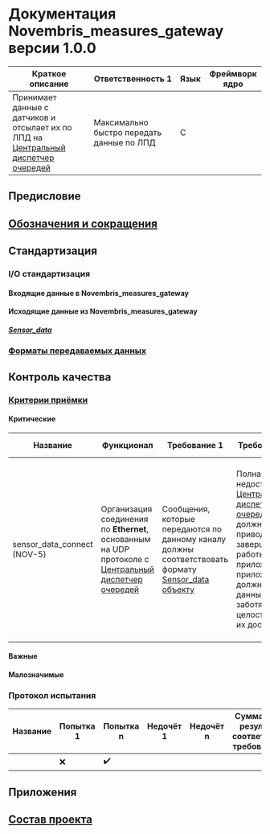 # Документация **Novembris_measures_gateway** версии **1.0.0**

| Краткое описание                                                                                         | Ответственность 1                         | Язык | Фреймворк ядро |
|----------------------------------------------------------------------------------------------------------|-------------------------------------------|------|----------------|
| Принимает данные с датчиков и отсылает их по ЛПД на [Центральный диспетчер очередей](Novembris_queue.md) | Максимально быстро передать данные по ЛПД | С    |                | 


## Предисловие

## [Обозначения и сокращения](Обозначения_и_сокращения.md)

## Стандартизация

### I/O стандартизация

#### Входящие данные в **Novembris_measures_gateway**

#### Исходящие данные из **Novembris_measures_gateway**

##### [Sensor_data](general/data/sensor-data/sensor-data.md)

### [Форматы передаваемых данных](Форматы_данных.md)

## Контроль качества

### [Критерии приёмки](Критерии_приёмки.md)

#### Критические

| Название                    | Функционал                                                                                                                 | Требование 1                                                                                                       | Требование 2                                                                                                                                                                                        | Требование 3                                                                                                                                                                                                                                                                                       | Требование 4                                                                                                                                                 | Допущение 1                                                                         |
|-----------------------------|----------------------------------------------------------------------------------------------------------------------------|--------------------------------------------------------------------------------------------------------------------|-----------------------------------------------------------------------------------------------------------------------------------------------------------------------------------------------------|----------------------------------------------------------------------------------------------------------------------------------------------------------------------------------------------------------------------------------------------------------------------------------------------------|--------------------------------------------------------------------------------------------------------------------------------------------------------------|-------------------------------------------------------------------------------------|
| sensor_data_connect (NOV-5) | Организация соединения по **Ethernet**, основанным на UDP протоколе с [Центральный диспетчер очередей](Novembris_queue.md) | Сообщения, которые передаются по данному каналу должны соответствовать формату [Sensor_data объекту](#Sensor_data) | Полная недоступность [Центральный диспетчер очередей](Novembris_queue.md) не должна приводить к завершению работы приложения, приложение должно слать данные не заботясь об целостности их доставки | Должны присутствовать [настройки](settings/Novembris_queue/NOV-5/sensor_data_connection.md) для ЛПД в файлах [настроек](settings/settings.md) к проекту <br>Поле IP адреса () по умолчанию - (0.0.0.0 ИЛИ 127.0.0.1 ИЛИ localhost) для данной настройки должен быть. <br>Порт по умолчанию - 65181 | В случае, если по заданному pin датчик стал недоступен, должны поставляться сообщения формата [Sensor_data](general/data/sensor-data/sensor-data-default.md) | Данные, которые передаются по ЛПД не должны быть защищены никаким видом шифрованием |

#### Важные

#### Малозначимые

### Протокол испытания

| Название | Попытка 1 | Попытка n | Недочёт 1 | Недочёт n | Суммарный результат соответствия требованиям |
|----------|-----------|-----------|-----------|-----------|----------------------------------------------|
|          | ❌         | ✔️        |           |           |                                              |

## Приложения

## [Состав проекта](Список_всех_документашек.md)